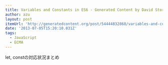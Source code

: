 ```yaml
---
title: Variables and Constants in ES6 - Generated Content by David Storey
author: azu
layout: post
itemUrl: 'http://generatedcontent.org/post/54444832868/variables-and-constants-in-es6'
date: '2013-07-05T15:20:10.031Z'
tags:
  - JavaScript
  - ECMA
---
```

let, constの対応状況まとめ
